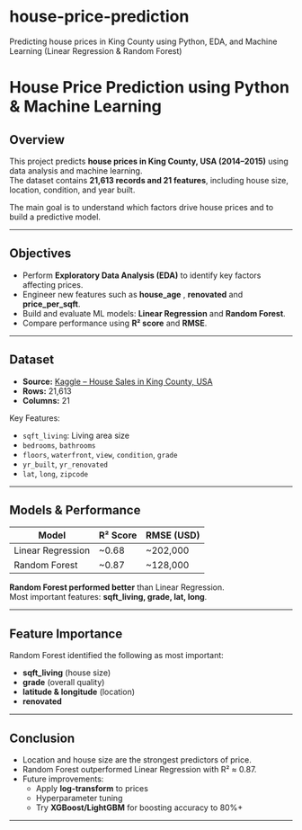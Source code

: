 # house-price-prediction
Predicting house prices in King County using Python, EDA, and Machine Learning (Linear Regression &amp; Random Forest)

# House Price Prediction using Python & Machine Learning

## Overview  
This project predicts **house prices in King County, USA (2014–2015)** using data analysis and machine learning.  
The dataset contains **21,613 records and 21 features**, including house size, location, condition, and year built.

The main goal is to understand which factors drive house prices and to build a predictive model.

---

## Objectives  
- Perform **Exploratory Data Analysis (EDA)** to identify key factors affecting prices.  
- Engineer new features such as **house_age** , **renovated** and **price_per_sqft**.  
- Build and evaluate ML models: **Linear Regression** and **Random Forest**.  
- Compare performance using **R² score** and **RMSE**.  

---

## Dataset  
- **Source:** [Kaggle – House Sales in King County, USA](https://www.kaggle.com/datasets/harlfoxem/housesalesprediction)  
- **Rows:** 21,613  
- **Columns:** 21  

Key Features:  
- `sqft_living`: Living area size  
- `bedrooms`, `bathrooms`  
- `floors`, `waterfront`, `view`, `condition`, `grade`  
- `yr_built`, `yr_renovated`  
- `lat`, `long`, `zipcode`  

---

## Models & Performance  

| Model              | R² Score | RMSE (USD) |
|--------------------|----------|------------|
| Linear Regression  | ~0.68    | ~202,000   |
| Random Forest      | ~0.87    | ~128,000   |

**Random Forest performed better** than Linear Regression.  
Most important features: **sqft_living, grade, lat, long**.  

---

## Feature Importance  
Random Forest identified the following as most important:  
- **sqft_living** (house size)  
- **grade** (overall quality)  
- **latitude & longitude** (location)  
- **renovated**  

---

## Conclusion  
- Location and house size are the strongest predictors of price.  
- Random Forest outperformed Linear Regression with R² ≈ 0.87.  
- Future improvements:  
  - Apply **log-transform** to prices  
  - Hyperparameter tuning  
  - Try **XGBoost/LightGBM** for boosting accuracy to 80%+  

---

